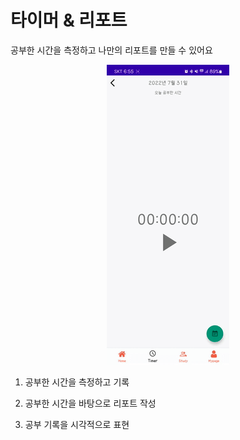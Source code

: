 # 타이머 & 리포트

공부한 시간을 측정하고 나만의 리포트를 만들 수 있어요

<div align="center">
    <img src="../gif/timer.gif"/>
</div>

1. 공부한 시간을 측정하고 기록

2. 공부한 시간을 바탕으로 리포트 작성

3. 공부 기록을 시각적으로 표현
